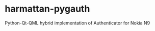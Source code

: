 harmattan-pygauth
=================

Python-Qt-QML hybrid implementation of Authenticator for Nokia N9